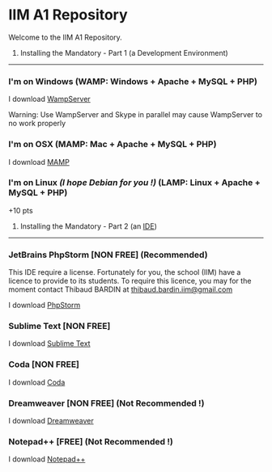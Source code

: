 IIM A1 Repository
=================

Welcome to the IIM A1 Repository.

1) Installing the Mandatory - Part 1 (a Development Environment)
----------------------------------------------------------------

### I'm on Windows (WAMP: Windows + Apache + MySQL + PHP)

I download [WampServer][1]

Warning: Use WampServer and Skype in parallel may cause WampServer to no work properly

### I'm on OSX (MAMP: Mac + Apache + MySQL + PHP)

I download [MAMP][2]

### I'm on Linux *(I hope Debian for you !)* (LAMP: Linux + Apache + MySQL + PHP)

+10 pts


1) Installing the Mandatory - Part 2 (an [IDE][3])
-----------------------------------------------------

### JetBrains PhpStorm [NON FREE] (Recommended)

This IDE require a license. Fortunately for you, the school (IIM) have a licence to provide to its students. To require this licence, you may for the moment contact Thibaud BARDIN at thibaud.bardin.iim@gmail.com

I download [PhpStorm][4]

### Sublime Text [NON FREE]

I download [Sublime Text][5]

### Coda [NON FREE]

I download [Coda][6]

### Dreamweaver [NON FREE] (Not Recommended !)

I download [Dreamweaver][7]

### Notepad++ [FREE] (Not Recommended !)

I download [Notepad++][8]

[1]:  http://www.wampserver.com/
[2]:  http://www.mamp.info/
[3]:  http://en.wikipedia.org/wiki/Integrated_development_environment
[4]:  http://www.jetbrains.com/phpstorm/
[5]:  http://www.sublimetext.com/
[6]:  http://panic.com/coda/
[7]:  http://www.adobe.com/en/products/dreamweaver.html
[8]:  http://notepad-plus-plus.org/
[9]:
[10]:
[11]:
[12]:
